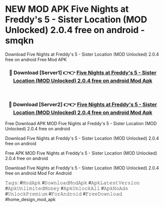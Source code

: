 # NEW MOD APK Five Nights at Freddy's 5 - Sister Location (MOD Unlocked) 2.0.4 free on android - smqkn
Download Five Nights at Freddy's 5 - Sister Location (MOD Unlocked) 2.0.4 free on android Free Mod APK

<div align="center">
<h3>🔴 Download [Server1] 👉👉 <a href="https://apk-comot.site?title=Five_Nights_at_Freddy's_5_-_Sister_Location_(MOD_Unlocked)_2.0.4_free_on_android">Five Nights at Freddy's 5 - Sister Location (MOD Unlocked) 2.0.4 free on android Mod Apk</a></h3><br>

<h3>🔴 Download [Server2] 👉👉 <a href="https://apk-comot.site?title=Five_Nights_at_Freddy's_5_-_Sister_Location_(MOD_Unlocked)_2.0.4_free_on_android">Five Nights at Freddy's 5 - Sister Location (MOD Unlocked) 2.0.4 free on android Mod Apk</a></h3>
</div>


Free Download APK MOD Five Nights at Freddy's 5 - Sister Location (MOD Unlocked) 2.0.4 free on android

Download Five Nights at Freddy's 5 - Sister Location (MOD Unlocked) 2.0.4 free on android 

Free APK MOD Five Nights at Freddy's 5 - Sister Location (MOD Unlocked) 2.0.4 free on android 

Download Five Nights at Freddy's 5 - Sister Location (MOD Unlocked) 2.0.4 free on android Mod For Android

𝚃𝚊𝚐𝚜: #𝙼𝚘𝚍𝙰𝚙𝚔 #𝙳𝚘𝚠𝚗𝚕𝚘𝚊𝚍𝙼𝚘𝚍𝙰𝚙𝚔 #𝙰𝚙𝚔𝙻𝚊𝚝𝚎𝚜𝚝𝚅𝚎𝚛𝚜𝚒𝚘𝚗 #𝙰𝚙𝚔𝚄𝚗𝚕𝚒𝚖𝚒𝚝𝚎𝚍𝙼𝚘𝚗𝚎𝚢 #𝙰𝚙𝚔𝚄𝚗𝚕𝚘𝚌𝚔𝙰𝚕𝚕 #𝙰𝚙𝚔𝙽𝚘𝙰𝚍𝚜 #𝚄𝚗𝚕𝚘𝚌𝚔𝙿𝚛𝚎𝚖𝚒𝚞𝚖 #𝙵𝚘𝚛𝙰𝚗𝚍𝚛𝚘𝚒𝚍 #𝙵𝚛𝚎𝚎𝙳𝚘𝚠𝚗𝚕𝚘𝚊𝚍 #home_design_mod_apk